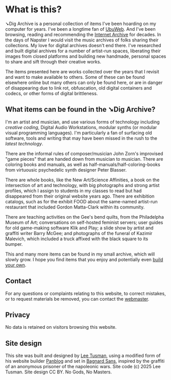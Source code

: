 # What is this?

➘Dig Archive is a personal collection of items I've been hoarding on my computer for years. I've been a longtime fan of [UbuWeb](https://ubuweb.com). And I've been browsing, reading and recommending the [Internet Archive](https://archive.org) for decades. In the days of Napster I would visit the music archives of folks sharing their collections. My love for digital archives doesn't end there. I've researched and built digital archives for a number of artist-run spaces, liberating their images from closed platforms and building new handmade, personal spaces to share and sift through their creative works.  

The items presented here are works collected over the years that I revisit and want to make available to others. Some of these can be found elsewhere online but many others can only be found here, or are in danger of disappearing due to link rot, obfuscation, old digital containers and codecs, or other forms of digital brittleness.

## What items can be found in the ➘Dig Archive?

I'm an artist and musician, and use various forms of technology including *creative coding*, Digital Audio Workstations, modular synths (or modular visual programming languages). I'm particularly a fan of surfacing old software, tools and writing that may have been missed in the rush to the *latest technology*. 

There are the informal rules of composer/musician John Zorn's improvised "game pieces" that are handed down from musician to musician. There are coloring books and manuals, as well as half-manuals/half-coloring-books from virtuousic psychedelic synth designer Peter Blasser. 

There are whole books, like the New Art/Science Affinities, a book on the intersection of art and technology, with big photographs and strong artist profiles, which I assign to students in my classes to read but had disappeared from their original website years ago. There are exhibition catalogs, such as for the exhibit FOOD about the same-named artist-run restaurant that included Gordon Matta-Clark within its community. 

There are teaching activities on the Gee's bend quilts, from the Philadelpha Museum of Art; conversations on self-hosted feminist servers; user guides for old game-making software Klik and Play; a slide show by artist and graffiti writer Barry McGee; and photographs of the funeral of Kazimir Malevich, which included a truck affixed with the black square to its bumper.  

This and many more items can be found in my small archive, which will slowly grow. I hope you find items that you enjoy and potentially even [build your own](https://github.com/lee2sman/archive).

## Contact

For any questions or complaints relating to this website, to correct mistakes, or to request materials be removed, you can contact the [webmaster](https://leetusman.com/info).

## Privacy

No data is retained on visitors browsing this website.

## Site design

This site was built and designed by [Lee Tusman](https://leetusman.com), using a modified form of his website builder [Panblog](https://github.com/lee2sman/panblog) and set in [Bagnard Sans](https://github.com/dconstruct/Bagnard/), inspired by the graffiti of an anonymous prisoner of the napoleonic wars. Site code (c) 2025 Lee Tusman. Site design CC BY. No Gods, No Masters. 
